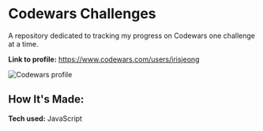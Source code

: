 # Codewars Challenges

A repository dedicated to tracking my progress on Codewars one challenge at a time.

**Link to profile:** https://www.codewars.com/users/irisjeong

![Codewars profile](https://i.imgur.com/bkDmSMf.png)

## How It's Made:

**Tech used:** JavaScript
